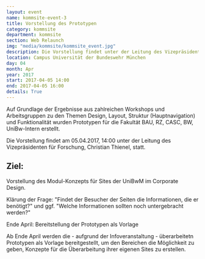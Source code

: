 ```yaml
---
layout: event
name: kommsite-event-3
title: Vorstellung des Prototypen
category: kommsite
department: kommsite
section: Web Relaunch
img: "media/kommsite/kommsite_event.jpg"
description: Die Vorstellung findet unter der Leitung des Vizepräsidenten für Forschung, Christian Thienel, statt.
location: Campus Universität der Bundeswehr München
day: 04
month: Apr
year: 2017
start: 2017-04-05 14:00
end: 2017-04-05 16:00
details: True
---
```


Auf Grundlage der Ergebnisse aus zahlreichen Workshops und Arbeitsgruppen zu den Themen Design, Layout, Struktur (Hauptnavigation) und Funktionalität wurden Prototypen für die Fakultät BAU, RZ, CASC, BW, UniBw-Intern erstellt. 

Die Vorstellung findet am 05.04.2017, 14:00 unter der Leitung des Vizepräsidenten für Forschung, Christian Thienel, statt.

## Ziel:

Vorstellung des Modul-Konzepts für Sites der UniBwM im Corporate Design. 

Klärung der Frage: "Findet der Besucher der Seiten die Informationen, die er benötigt?" und ggf. "Welche Informationen sollten noch untergebracht werden?"

Ende April: Bereitstellung der Prototypen als Vorlage

Ab Ende April werden die - aufgrund der Infoveranstaltung - überarbeitetn Prototypen als Vorlage bereitgestellt, um den Bereichen die Möglichkeit zu geben, Konzepte für die Überarbeitung ihrer eigenen Sites zu erstellen.